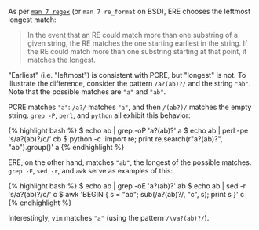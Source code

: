 As per [`man 7 regex`](http://linux.die.net/man/7/regex) (or `man 7 re_format`
on BSD), ERE chooses the leftmost longest match:

> In the event that an RE could match more than one substring of a given string,
> the RE matches the one starting earliest in the string. If the RE could match
> more than one substring starting at that point, it matches the longest.

"Earliest" (i.e. "leftmost") is consistent with PCRE, but "longest" is not. To
illustrate the difference, consider the pattern `/a?(ab)?/` and the string
`"ab"`. Note that the possible matches are `"a"` and `"ab"`.

PCRE matches `"a"`:  `/a?/` matches `"a"`, and then `/(ab?)/` matches the empty
string. `grep -P`, `perl`, and `python` all exhibit this behavior:

{% highlight bash %}
$ echo ab | grep -oP 'a?(ab)?'
a
$ echo ab | perl -pe 's/a?(ab)?/c/'
cb
$ python -c 'import re; print re.search(r"a?(ab)?", "ab").group()'
a
{% endhighlight %}

ERE, on the other hand, matches `"ab"`, the longest of the possible matches.
`grep -E`, `sed -r`, and `awk` serve as examples of this:

{% highlight bash %}
$ echo ab | grep -oE 'a?(ab)?'
ab
$ echo ab | sed -r 's/a?(ab)?/c/'
c
$ awk 'BEGIN { s = "ab"; sub(/a?(ab)?/, "c", s); print s }'
c
{% endhighlight %}

Interestingly, `vim` matches `"a"` (using the pattern `/\va?(ab)?/`).
